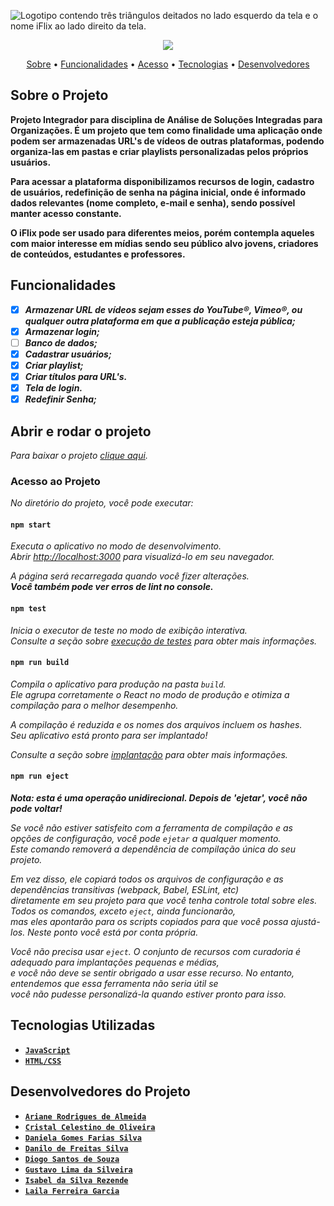 ![Logotipo contendo três triângulos deitados no lado esquerdo da tela e o nome iFlix ao lado direito da tela.](https://user-images.githubusercontent.com/100247401/169149477-c56ec779-487a-429e-a10a-f23ee322a625.jpg)

<p align="center">
<img src="https://user-images.githubusercontent.com/100247401/169153499-53eb2a6a-e5d7-43bb-b846-49d5e6cf611f.jpg"/>
</p>

<p align="center">
<a href="#sobre-o-projeto">Sobre</a> •
<a href="#funcionalidades">Funcionalidades</a> •    
<a href="#abrir-e-rodar-o-projeto">Acesso</a> • 
<a href="#tecnologias-utilizadas">Tecnologias</a> •
<a href="#desenvolvedores-do-projeto">Desenvolvedores</a>
</p>
  
## Sobre o Projeto
**Projeto Integrador para disciplina de Análise de Soluções Integradas para Organizações. É um projeto que tem como finalidade uma aplicação onde podem ser armazenadas URL's de vídeos de outras plataformas, podendo organiza-las em pastas e criar playlists personalizadas pelos próprios usuários.**

**Para acessar a plataforma disponibilizamos recursos de login, cadastro de usuários, redefinição de senha na página inicial, onde é informado dados relevantes (nome completo, e-mail e senha), sendo possível manter acesso constante.**

**O iFlix pode ser usado para diferentes meios, porém contempla aqueles com maior interesse em mídias sendo seu público alvo jovens, criadores de conteúdos, estudantes e professores.**


## Funcionalidades

- [x] ***Armazenar URL de vídeos sejam esses do YouTube®, Vimeo®, ou qualquer outra plataforma em que a publicação esteja pública;***
- [x] ***Armazenar login;***
- [ ] ***Banco de dados;***
- [x] ***Cadastrar usuários;***
- [x] ***Criar playlist;***
- [x] ***Criar títulos para URL's.*** 
- [x] ***Tela de login.***
- [x] ***Redefinir Senha;***

## Abrir e rodar o projeto

*Para baixar o projeto [clique aqui]().*

### Acesso ao Projeto

*No diretório do projeto, você pode executar:*

#### `npm start`

*Executa o aplicativo no modo de desenvolvimento.*\
*Abrir [http://localhost:3000](http://localhost:3000) para visualizá-lo em seu navegador.*

*A página será recarregada quando você fizer alterações.*\
***Você também pode ver erros de lint no console.***

#### `npm test`

*Inicia o executor de teste no modo de exibição interativa.*\
*Consulte a seção sobre [execução de testes](https://facebook.github.io/create-react-app/docs/running-tests) para obter mais informações.*

#### `npm run build`

*Compila o aplicativo para produção na pasta `build`.*\
*Ele agrupa corretamente o React no modo de produção e otimiza a compilação para o melhor desempenho.*

*A compilação é reduzida e os nomes dos arquivos incluem os hashes.*\
*Seu aplicativo está pronto para ser implantado!*

*Consulte a seção sobre [implantação](https://facebook.github.io/create-react-app/docs/deployment) para obter mais informações.*

#### `npm run eject`

***Nota: esta é uma operação unidirecional. Depois de 'ejetar', você não pode voltar!***

*Se você não estiver satisfeito com a ferramenta de compilação e as opções de configuração, você pode `ejetar` a qualquer momento.*\
*Este comando removerá a dependência de compilação única do seu projeto.*

*Em vez disso, ele copiará todos os arquivos de configuração e as dependências transitivas (webpack, Babel, ESLint, etc)*\
*diretamente em seu projeto para que você tenha controle total sobre eles. Todos os comandos, exceto `eject`, ainda funcionarão,*\
*mas eles apontarão para os scripts copiados para que você possa ajustá-los. Neste ponto você está por conta própria.*

*Você não precisa usar `eject`. O conjunto de recursos com curadoria é adequado para implantações pequenas e médias,*\
*e você não deve se sentir obrigado a usar esse recurso. No entanto, entendemos que essa ferramenta não seria útil se*\
*você não pudesse personalizá-la quando estiver pronto para isso.*

## Tecnologias Utilizadas

- [**`JavaScript`**](https://www.javascript.com/)
- [**`HTML/CSS`**](https://html.com/)

## Desenvolvedores do Projeto 

- [**`Ariane Rodrigues de Almeida`**](https://github.com/ariane312)
- [**`Cristal Celestino de Oliveira`**](https://github.com/criscelestino)
- [**`Daniela Gomes Farias Silva`**](https://github.com/DanielaGMS)
- [**`Danilo de Freitas Silva`**](https://github.com/DaniloFreitas8)
- [**`Diogo Santos de Souza`**](https://github.com/milremmirror)
- [**`Gustavo Lima da Silveira`**](https://github.com/Gust1995)
- [**`Isabel da Silva Rezende`**](https://github.com/isabelrezende)
- [**`Laila Ferreira Garcia`**](https://github.com/Lailafg)
